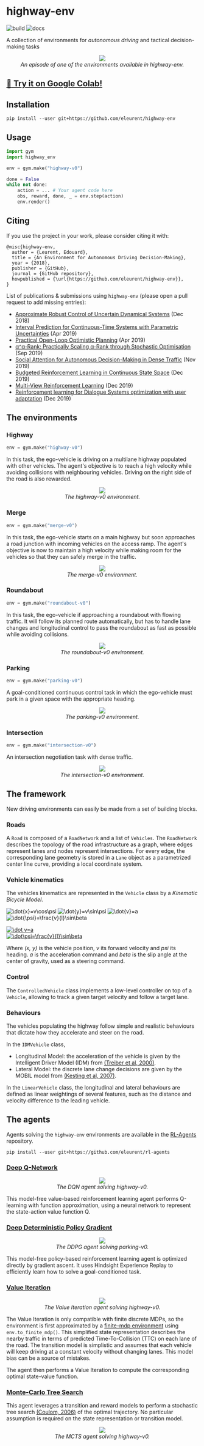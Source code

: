 # highway-env
![build](https://github.com/eleurent/highway-env/workflows/build/badge.svg)
![docs](https://github.com/eleurent/highway-env/workflows/docs/badge.svg)

A collection of environments for *autonomous driving* and tactical decision-making tasks

<p align="center">
    <img src="../gh-media/docs/media/highway-env.gif?raw=true"><br/>
    <em>An episode of one of the environments available in highway-env.</em>
</p>

## [:ledger: Try it on Google Colab!](scripts)

## Installation

`pip install --user git+https://github.com/eleurent/highway-env`

## Usage

```python
import gym
import highway_env

env = gym.make("highway-v0")

done = False
while not done:
    action = ... # Your agent code here
    obs, reward, done, _ = env.step(action)
    env.render()
```

## Citing

If you use the project in your work, please consider citing it with:
```
@misc{highway-env,
  author = {Leurent, Edouard},
  title = {An Environment for Autonomous Driving Decision-Making},
  year = {2018},
  publisher = {GitHub},
  journal = {GitHub repository},
  howpublished = {\url{https://github.com/eleurent/highway-env}},
}
```

List of publications & submissions using `highway-env` (please open a pull request to add missing entries):
* [Approximate Robust Control of Uncertain Dynamical Systems](https://arxiv.org/abs/1903.00220) (Dec 2018)
* [Interval Prediction for Continuous-Time Systems with Parametric Uncertainties](https://arxiv.org/abs/1904.04727) (Apr 2019)
* [Practical Open-Loop Optimistic Planning](https://arxiv.org/abs/1904.04700) (Apr 2019)
* [α^α-Rank: Practically Scaling α-Rank through Stochastic Optimisation](https://arxiv.org/abs/1909.11628) (Sep 2019)
* [Social Attention for Autonomous Decision-Making in Dense Traffic](https://arxiv.org/abs/1911.12250) (Nov 2019)
* [Budgeted Reinforcement Learning in Continuous State Space](http://papers.nips.cc/paper/9128-budgeted-reinforcement-learning-in-continuous-state-space/) (Dec 2019)
* [Multi-View Reinforcement Learning](http://papers.nips.cc/paper/8422-multi-view-reinforcement-learning) (Dec 2019)
* [Reinforcement learning for Dialogue Systems optimization with user adaptation](https://tel.archives-ouvertes.fr/tel-02422691/) (Dec 2019)

## The environments

### Highway

```python
env = gym.make("highway-v0")
```

In this task, the ego-vehicle is driving on a multilane highway populated with other vehicles.
The agent's objective is to reach a high velocity while avoiding collisions with neighbouring vehicles. Driving on the right side of the road is also rewarded.

<p align="center">
    <img src="../gh-media/docs/media/highway.gif?raw=true"><br/>
    <em>The highway-v0 environment.</em>
</p>


### Merge

```python
env = gym.make("merge-v0")
```

In this task, the ego-vehicle starts on a main highway but soon approaches a road junction with incoming vehicles on the access ramp. The agent's objective is now to maintain a high velocity while making room for the vehicles so that they can safely merge in the traffic.

<p align="center">
    <img src="../gh-media/docs/media/merge-env.gif?raw=true"><br/>
    <em>The merge-v0 environment.</em>
</p>

### Roundabout

```python
env = gym.make("roundabout-v0")
```

In this task, the ego-vehicle if approaching a roundabout with flowing traffic. It will follow its planned route automatically, but has to handle lane changes and longitudinal control to pass the roundabout as fast as possible while avoiding collisions.

<p align="center">
    <img src="../gh-media/docs/media/roundabout-env.gif?raw=true"><br/>
    <em>The roundabout-v0 environment.</em>
</p>

### Parking

```python
env = gym.make("parking-v0")
```

A goal-conditioned continuous control task in which the ego-vehicle must park in a given space with the appropriate heading.

<p align="center">
    <img src="../gh-media/docs/media/parking-env.gif?raw=true"><br/>
    <em>The parking-v0 environment.</em>
</p>

### Intersection

```python
env = gym.make("intersection-v0")
```

An intersection negotiation task with dense traffic.

<p align="center">
    <img src="../gh-media/docs/media/intersection-env.gif?raw=true"><br/>
    <em>The intersection-v0 environment.</em>
</p>

## The framework

New driving environments can easily be made from a set of building blocks.

### Roads

A `Road` is composed of a `RoadNetwork` and a list of `Vehicles`. The `RoadNetwork` describes the topology of the road infrastructure as a graph, where edges represent lanes and nodes represent intersections. For every edge, the corresponding lane geometry is stored in a `Lane` object as a parametrized center line curve, providing a local coordinate system.

### Vehicle kinematics

The vehicles kinematics are represented in the `Vehicle` class by a _Kinematic Bicycle Model_.

![\dot{x}=v\cos\psi](https://render.githubusercontent.com/render/math?math=\dot{x}=v\cos\psi)
![\dot{y}=v\sin\psi](https://render.githubusercontent.com/render/math?math=\dot{y}=v\sin\psi)
![\dot{v}=a](https://render.githubusercontent.com/render/math?math=\dot{v}=a)
![\dot{\psi}=\frac{v}{l}\sin\beta](https://render.githubusercontent.com/render/math?math=\dot{\psi}=\frac{v}{l}\sin\beta)

<a href="https://www.codecogs.com/eqnedit.php?latex=\dot&space;v=a" target="_blank"><img src="https://latex.codecogs.com/gif.latex?\dot&space;v=a" title="\dot v=a" /></a><br>
<a href="https://www.codecogs.com/eqnedit.php?latex=\dot\psi=\frac{v}{l}\sin\beta" target="_blank"><img src="https://latex.codecogs.com/gif.latex?\dot\psi=\frac{v}{l}\sin\beta" title="\dot\psi=\frac{v}{l}\sin\beta" /></a>

Where *(x, y)* is the vehicle position, *v* its forward velocity and *psi* its heading.
*a* is the acceleration command and *beta* is the slip angle at the center of gravity, used as a steering command.

### Control

The `ControlledVehicle` class implements a low-level controller on top of a `Vehicle`, allowing to track a given target velocity and follow a target lane.

### Behaviours

The vehicles populating the highway follow simple and realistic behaviours that dictate how they accelerate and steer on the road.

In the `IDMVehicle` class,
* Longitudinal Model: the acceleration of the vehicle is given by the Intelligent Driver Model (IDM) from [(Treiber et al, 2000)](https://arxiv.org/abs/cond-mat/0002177).
* Lateral Model: the discrete lane change decisions are given by the MOBIL model from [(Kesting et al, 2007)](https://www.researchgate.net/publication/239439179_General_Lane-Changing_Model_MOBIL_for_Car-Following_Models).

In the `LinearVehicle` class, the longitudinal and lateral behaviours are defined as linear weightings of several features, such as the distance and velocity difference to the leading vehicle.

## The agents

Agents solving the `highway-env` environments are available in the [RL-Agents](https://github.com/eleurent/rl-agents) repository.

`pip install --user git+https://github.com/eleurent/rl-agents`

### [Deep Q-Network](https://github.com/eleurent/rl-agents/tree/master/rl_agents/agents/dqn)


<p align="center">
    <img src="../gh-media/docs/media/dqn.gif?raw=true"><br/>
    <em>The DQN agent solving highway-v0.</em>
</p>

This model-free value-based reinforcement learning agent performs Q-learning with function approximation, using a neural network to represent the state-action value function Q.

### [Deep Deterministic Policy Gradient](https://github.com/openai/baselines/tree/master/baselines/her)

<p align="center">
    <img src="../gh-media/docs/media/ddpg.gif?raw=true"><br/>
    <em>The DDPG agent solving parking-v0.</em>
</p>

This model-free policy-based reinforcement learning agent is optimized directly by gradient ascent. It uses Hindsight Experience Replay to efficiently learn how to solve a goal-conditioned task.

### [Value Iteration](https://github.com/eleurent/rl-agents/blob/master/rl_agents/agents/dynamic_programming/value_iteration.py)

<p align="center">
    <img src="../gh-media/docs/media/ttcvi.gif?raw=true"><br/>
    <em>The Value Iteration agent solving highway-v0.</em>
</p>

The Value Iteration is only compatible with finite discrete MDPs, so the environment is first approximated by a [finite-mdp environment](https://github.com/eleurent/finite-mdp) using `env.to_finite_mdp()`. This simplified state representation describes the nearby traffic in terms of predicted Time-To-Collision (TTC) on each lane of the road. The transition model is simplistic and assumes that each vehicle will keep driving at a constant velocity without changing lanes. This model bias can be a source of mistakes.

The agent then performs a Value Iteration to compute the corresponding optimal state-value function.


### [Monte-Carlo Tree Search](https://github.com/eleurent/rl-agents/blob/master/rl_agents/agents/tree_search/mcts.py)

This agent leverages a transition and reward models to perform a stochastic tree search [(Coulom, 2006)](https://hal.inria.fr/inria-00116992/document) of the optimal trajectory. No particular assumption is required on the state representation or transition model.

<p align="center">
    <img src="../gh-media/docs/media/mcts.gif?raw=true"><br/>
    <em>The MCTS agent solving highway-v0.</em>
</p>
